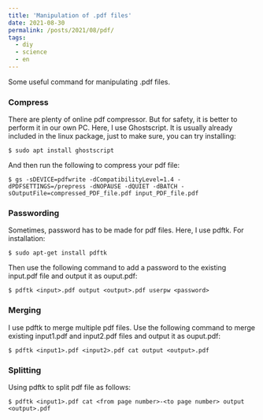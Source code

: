 ```yaml
---
title: 'Manipulation of .pdf files'
date: 2021-08-30
permalink: /posts/2021/08/pdf/
tags:
  - diy
  - science
  - en
---
```


Some useful command for manipulating .pdf files.

### Compress

There are plenty of online pdf compressor. But for safety, it is better to perform it in our own PC. Here, I use Ghostscript. It is usually already included in the linux package, just to make sure, you can try installing:

```shell
$ sudo apt install ghostscript
```

And then run the following to compress your pdf file:

```shell
$ gs -sDEVICE=pdfwrite -dCompatibilityLevel=1.4 -dPDFSETTINGS=/prepress -dNOPAUSE -dQUIET -dBATCH -sOutputFile=compressed_PDF_file.pdf input_PDF_file.pdf
```

### Passwording

Sometimes, password has to be made for pdf files. Here, I use pdftk. For installation:

```shell
$ sudo apt-get install pdftk
```

Then use the following command to add a password to the existing input.pdf file and output it as ouput.pdf:

```shell 
$ pdftk <input>.pdf output <output>.pdf userpw <password>
```

### Merging

I use pdftk to merge multiple pdf files. Use the following command to merge existing input1.pdf and input2.pdf files and output it as ouput.pdf:

```shell 
$ pdftk <input1>.pdf <input2>.pdf cat output <output>.pdf
```

### Splitting

Using pdftk to split pdf file as follows:

```shell 
$ pdftk <input1>.pdf cat <from page number>-<to page number> output <output>.pdf
```



